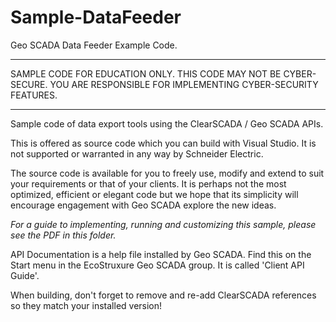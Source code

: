 # Sample-DataFeeder
Geo SCADA Data Feeder Example Code.

**********************************************************************
SAMPLE CODE FOR EDUCATION ONLY. THIS CODE MAY NOT BE CYBER-SECURE.
YOU ARE RESPONSIBLE FOR IMPLEMENTING CYBER-SECURITY FEATURES.
**********************************************************************

Sample code of data export tools using the ClearSCADA / Geo SCADA APIs.

This is offered as source code which you can build with Visual 
Studio. It is not supported or warranted in any way by Schneider Electric.

The source code is available for you to freely use, modify and extend to 
suit your requirements or that of your clients. It is perhaps not the 
most optimized, efficient or elegant code but we hope that its simplicity 
will encourage engagement with Geo SCADA explore the new ideas.

*For a guide to implementing, running and customizing this sample, please see the PDF in this folder.*

API Documentation is a help file installed by Geo SCADA. Find this on the Start menu in the EcoStruxure Geo SCADA group. It is called 'Client API Guide'.

When building, don't forget to remove and re-add ClearSCADA references so they match your installed version!



